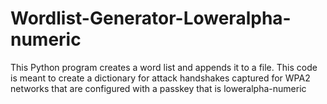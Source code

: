 # Wordlist-Generator-Loweralpha-numeric
This Python program creates a word list and appends it to a file. This code is meant to create a dictionary for attack handshakes captured for WPA2 networks that are configured with a passkey that is loweralpha-numeric
